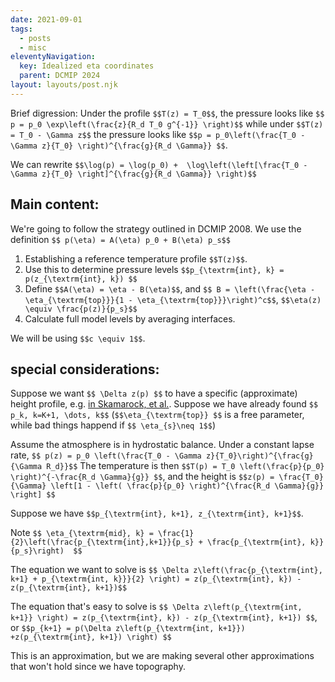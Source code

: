 ```yaml
---
date: 2021-09-01
tags:
  - posts
  - misc
eleventyNavigation:
  key: Idealized eta coordinates
  parent: DCMIP 2024
layout: layouts/post.njk
---
```


Brief digression:
Under the profile `$$T(z) = T_0$$`, the pressure looks like `$$ p = p_0 \exp\left(\frac{z}{R_d T_0 g^{-1}} \right)$$`
while under `$$T(z) = T_0 - \Gamma z$$` the pressure looks like `$$p = p_0\left(\frac{T_0 - \Gamma z}{T_0} \right)^{\frac{g}{R_d \Gamma}} $$`.

We can rewrite `$$\log(p) = \log(p_0) +  \log\left(\left[\frac{T_0 - \Gamma z}{T_0} \right]^{\frac{g}{R_d \Gamma}} \right)$$`

## Main content:

We're going to follow the strategy outlined in DCMIP 2008.
We use the definition `$$ p(\eta) = A(\eta) p_0 + B(\eta) p_s$$`

1. Establishing a reference temperature profile `$$T(z)$$`.
2. Use this to determine pressure levels `$$p_{\textrm{int}, k} = p(z_{\textrm{int}, k}) $$`
4. Define `$$A(\eta) = \eta - B(\eta)$$`, and `$$ B = \left(\frac{\eta - \eta_{\textrm{top}}}{1 - \eta_{\textrm{top}}}\right)^c$$`, `$$\eta(z) \equiv \frac{p(z)}{p_s}$$`
5. Calculate full model levels by averaging interfaces.

We will be using `$$c \equiv 1$$`.


## special considerations:
Suppose we want `$$ \Delta z(p) $$` to have a specific (approximate) height profile, e.g. [in Skamarock, et al.](https://journals.ametsoc.org/view/journals/mwre/147/7/mwr-d-19-0043.1.xml).
Suppose we have already found `$$ p_k, k=K+1, \dots, k$$` (`$$\eta_{\textrm{top}} $$` is a free parameter, while bad things happend if `$$ \eta_{s}\neq 1$$`)

Assume the atmosphere is in hydrostatic balance.
Under a constant lapse rate, `$$ p(z) = p_0 \left(\frac{T_0 - \Gamma z}{T_0}\right)^{\frac{g}{\Gamma R_d}}$$`
The temperature is then `$$T(p) = T_0 \left(\frac{p}{p_0} \right)^{-\frac{R_d \Gamma}{g}} $$`,
and the height is `$$z(p) = \frac{T_0}{\Gamma} \left[1 - \left( \frac{p}{p_0} \right)^{\frac{R_d \Gamma}{g}} \right] $$`

Suppose we have `$$p_{\textrm{int}, k+1}, z_{\textrm{int}, k+1}$$`.

Note `$$ \eta_{\textrm{mid}, k} = \frac{1}{2}\left(\frac{p_{\textrm{int},k+1}}{p_s} + \frac{p_{\textrm{int}, k}}{p_s}\right)  $$`

The equation we want to solve is `$$ \Delta z\left(\frac{p_{\textrm{int}, k+1} + p_{\textrm{int, k}}}{2} \right) = z(p_{\textrm{int}, k}) - z(p_{\textrm{int}, k+1})$$`

The equation that's easy to solve is `$$ \Delta z\left(p_{\textrm{int, k+1}} \right) = z(p_{\textrm{int}, k}) - z(p_{\textrm{int}, k+1}) $$`,
or `$$p_{k+1} = p(\Delta z\left(p_{\textrm{int, k+1}}) +z(p_{\textrm{int}, k+1}) \right) $$`

This is an approximation, but we are making several other approximations that won't hold since we have topography.

